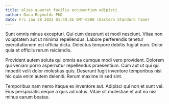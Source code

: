 ```yaml
---
title: alias quaerat facilis accusantium adipisci
author: Dana Reynolds PhD
date: Fri Jan 28 2022 01:40:26 GMT-0500 (Eastern Standard Time)
---
```

Sunt omnis minus excepturi. Qui cum deserunt et modi nesciunt. Vitae non voluptatem aut ut minima repellendus. Labore perferendis tenetur exercitationem est officia dicta. Delectus tempore debitis fugiat eum. Dolor quia et officiis rerum reiciendis.

 Provident autem soluta qui omnis ea cumque modi vero provident. Dolorem qui veniam porro aspernatur repellendus praesentium. Cum aut ut qui qui impedit velit dolor molestias quis. Deserunt fugit inventore temporibus nisi hic quia enim autem deleniti. Rerum maxime in sed sint.

 Temporibus nam nemo itaque ex inventore aut. Adipisci qui non et sunt vel. Eius perspiciatis neque a quis ad natus. Vitae sit molestiae et aut ea nisi minus earum beatae.